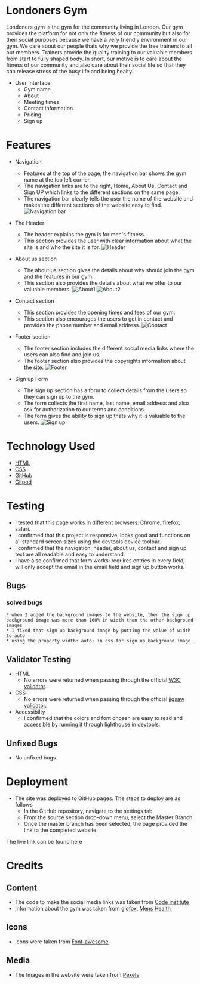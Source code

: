 # Londoners Gym
Londoners gym is the gym for the community living in London. Our gym provides the platform for not only the fitness of our community but also for their social purposes because we have a very friendly environment in our gym. We care about our people thats why we provide the free trainers to all our members. Trainers provide the quality training to our valuable members from start to fully shaped body. In short, our motive is to care about the fitness of our community and also care about their social life so that they can release stress of the busy life and being healty.

* User Interface
  * Gym name
  * About
  * Meeting times
  * Contact information
  * Pricing
  * Sign up

# Features
 * Navigation 

    * Features at the top of the page, the navigation bar shows the gym name at the top left corner.
    * The navigation links are to the right, Home, About Us, Contact and Sign UP which links to the different sections on the same page.
    * The navigation bar clearly tells the user the name of the website and makes the different sections of the website easy to find.
    ![Navigation bar](https://user-images.githubusercontent.com/95220937/149848499-1eae62fd-80f8-4b39-b109-d7b3c11931ca.png)
 * The Header
    
    * The header explains the gym is for men's fitness.
    * This section provides the user with clear information about what the site is and who the site it is for.
    ![Header](https://user-images.githubusercontent.com/95220937/149848613-c7ec876e-8234-4ad7-95a3-c6b2718cd3ee.png)
 * About us section

    * The about us section gives the details about why should join the gym and the features in our gym.
    * This section also provides the details about what we offer to our valuable members.
    ![About1](https://user-images.githubusercontent.com/95220937/149848701-8d58bce7-37f3-4826-a24e-6a044a34fabb.png)
    ![About2](https://user-images.githubusercontent.com/95220937/149848770-1a71aba9-60ea-4688-a058-1808c2a0c74c.png)
 * Contact section

    * This section provides the opening times and fees of our gym.
    * This section also encourages the users to get in contact and provides the phone number and email address.
    ![Contact](https://user-images.githubusercontent.com/95220937/149848846-1e17622e-a05f-452f-96ea-672859a9206d.png)
 * Footer section

    * The footer section includes the different social media links where the users can also find and join us.
    * The footer section also provides the copyrights information about the site.
    ![Footer](https://user-images.githubusercontent.com/95220937/149848958-371bdefd-d168-4885-813d-9e6f763cb054.png)
 * Sign up Form

    * The sign up section has a form to collect details from the users so they can sign up to the gym.
    * The form collects the first name, last name, email address and also ask for authorization to our terms and conditions.
    * The form gives the ability to sign up thats why it is valuable to the users.
    ![Sign up](https://user-images.githubusercontent.com/95220937/149848908-99030aaa-6783-4917-9aa8-0f7fc5f275a1.png)
# Technology Used 
  * [HTML](https://en.wikipedia.org)
  * [CSS](https://en.wikipedia.org)
  * [GitHub](https://github.com)
  * [Gitpod](https://www.gitpod.io) 
# Testing
  * I tested that this page works in different browsers: Chrome, firefox, safari.
  * I confirmed that this project is responsive, looks good and functions on all standard screen sizes using
    the devtools device toolbar.
  * I confirmed that the navigation, header, about us, contact and sign up text are all readable and easy to understand.
  * I have also confirmed that form works: requires entries in every field, will only accept the email in the email field and sign up button works.

  ## Bugs
   ### solved bugs
    * when I added the background images to the website, then the sign up background image was more than 100% in width than the other background images
    * I fixed that sign up background image by putting the value of width to auto
    * using the property width: auto; in css for sign up background image.


 ## Validator Testing
 * HTML
   * No errors were returned when passing through the official [W3C validator](https://validator.w3.org).
 * CSS
   * No errors were returned when passing through the official [jigsaw validator](https://jigsaw.w3.org).
 * Accessibilty
   * I confirmed that the colors and font chosen are easy to read and accessible by running it through lighthouse in devtools.

 ## Unfixed Bugs
  * No unfixed bugs.
# Deployment
  * The site was deployed to GitHub pages. The steps to deploy are as follows
    * In the GitHub repository, navigate to the settings tab 
    * From the source section drop-down menu, select the Master Branch
    * Once the master branch has been selected, the page provided the link to the completed website.

   The live link can be found here
# Credits
 ## Content
  * The code to make the social media links was taken from [Code institute](https://codeinstitute.net)
  * Information about the gym was taken from [glofox](https://www.glofox.com), [Mens Health](https://www.menshealth.com)

 ## Icons
  * Icons were taken from [Font-awesome](https://fontawesome.com)

 ## Media
  * The Images in the website were taken from [Pexels](https://www.pexels.com)

